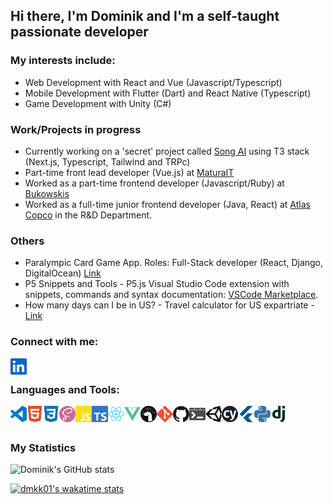 ## Hi there, I'm Dominik and I'm a self-taught passionate developer

### My interests include: 
- Web Development with React and Vue (Javascript/Typescript)
- Mobile Development with Flutter (Dart) and React Native (Typescript)
- Game Development with Unity (C#)

### Work/Projects in progress
- Currently working on a 'secret' project called [Song AI](https://song-ai.com/) using T3 stack (Next.js, Typescript, Tailwind and TRPc)
- Part-time front lead developer (Vue.js) at [MaturaIT](https://www.maturait.pl/)
- Worked as a part-time frontend developer (Javascript/Ruby) at [Bukowskis](https://www.bukowskis.com/en)
- Worked as a full-time junior frontend developer (Java, React) at [Atlas Copco](https://www.atlascopcogroup.com/en) in the R&D Department.

### Others
- Paralympic Card Game App. Roles: Full-Stack developer (React, Django, DigitalOcean) [Link](https://igrzyskaparaolimpijskie.pl/)
- P5 Snippets and Tools - P5.js Visual Studio Code extension with snippets, commands and syntax documentation: [VSCode Marketplace](https://marketplace.visualstudio.com/items?itemName=Dominikasinski.p5-snippets-and-tools).
- How many days can I be in US? - Travel calculator for US expartriate - [Link](https://www.howmanydayscanibeinus.com/) 

### Connect with me:

[<img align="left" alt="Visual Studio Code" width="26px" src="/assets/linkedin.svg" />][linkedin]

<br />

### Languages and Tools:
<img align="left" alt="Visual Studio Code" width="26px" src="/assets/visualstudiocode.svg" />
<img align="left" alt="HTML5" width="26px" src="/assets/html5.svg" />
<img align="left" alt="CSS3" width="26px" src="/assets/css3.svg" />
<img align="left" alt="Sass" width="26px" src="/assets/sass.svg" />
<img align="left" alt="JavaScript" width="26px" src="/assets/javascript.svg" />
<img align="left" alt="TypeScript" width="26px" src="/assets/typescript.svg" />
<img align="left" alt="React" width="26px" src="/assets/react.svg" />
<img align="left" alt="Vue" width="26px" src="/assets/vue.svg" />
<img align="left" alt="Deno" width="26px" src="/assets/deno.svg" />
<img align="left" alt="Git" width="26px" src="/assets/git.svg" />
<img align="left" alt="GitHub" width="26px" src="/assets/github.svg" />
<img align="left" alt="Terminal" width="26px" src="/assets/windowsterminal.svg" />
<img align="left" alt="Unity" width="26px" src="/assets/unity.svg" />
<img align="left" alt="Cypress" width="26px" src="/assets/cypress.svg" />
<img align="left" alt="Flutter" width="26px" src="/assets/flutter.svg" />
<img align="left" alt="Python" width="26px" src="/assets/python.svg" />
<img align="left" alt="Django" width="26px" src="/assets/django.svg" />


<br />
<br />

### My Statistics
![Dominik's GitHub stats](https://github-readme-stats.vercel.app/api?username=dmkk01)

[![dmkk01's wakatime stats](https://github-readme-stats.vercel.app/api/wakatime?username=@Dmkk01)](https://wakatime.com/@Dmkk01)



[linkedin]: https://www.linkedin.com/in/dominik-lasinski/
